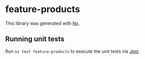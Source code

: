 # feature-products

This library was generated with [Nx](https://nx.dev).

## Running unit tests

Run `nx test feature-products` to execute the unit tests via [Jest](https://jestjs.io).

